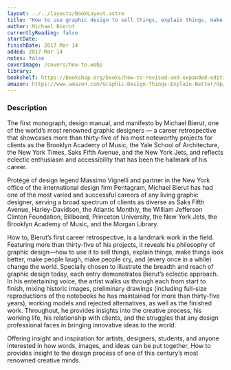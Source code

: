 ```yaml
---
layout: ../../layouts/BookLayout.astro
title: "How to use graphic design to sell things, explain things, make things, look better, make people laugh, make people cry, and (every once in a while) change the world"
author: Michael Bierut
currentlyReading: false
startDate:
finishDate: 2017 Mar 14
added: 2017 Mar 14
notes: false
coverImage: /covers/how-to.webp
library:
bookshelf: https://bookshop.org/books/how-to-revised-and-expanded-edition/9780063141575
amazon: https://www.amazon.com/Graphic-Design-Things-Explain-Better/dp/0062413902
---
```


### Description
The first monograph, design manual, and manifesto by Michael Bierut, one of the world’s most renowned graphic designers — a career retrospective that showcases more than thirty-five of his most noteworthy projects for clients as the Brooklyn Academy of Music, the Yale School of Architecture, the New York Times, Saks Fifth Avenue, and the New York Jets, and reflects eclectic enthusiasm and accessibility that has been the hallmark of his career.

Protégé of design legend Massimo Vignelli and partner in the New York office of the international design firm Pentagram, Michael Bierut has had one of the most varied and successful careers of any living graphic designer, serving a broad spectrum of clients as diverse as Saks Fifth Avenue, Harley-Davidson, the Atlantic Monthly, the William Jefferson Clinton Foundation, Billboard, Princeton University, the New York Jets, the Brooklyn Academy of Music, and the Morgan Library.

How to, Bierut’s first career retrospective, is a landmark work in the field. Featuring more than thirty-five of his projects, it reveals his philosophy of graphic design—how to use it to sell things, explain things, make things look better, make people laugh, make people cry, and (every once in a while) change the world. Specially chosen to illustrate the breadth and reach of graphic design today, each entry demonstrates Bierut’s eclectic approach. In his entertaining voice, the artist walks us through each from start to finish, mixing historic images, preliminary drawings (including full-size reproductions of the notebooks he has maintained for more than thirty-five years), working models and rejected alternatives, as well as the finished work. Throughout, he provides insights into the creative process, his working life, his relationship with clients, and the struggles that any design professional faces in bringing innovative ideas to the world.

Offering insight and inspiration for artists, designers, students, and anyone interested in how words, images, and ideas can be put together, How to provides insight to the design process of one of this century’s most renowned creative minds.

<!-- ### Notes & Highlights -->
